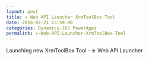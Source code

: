 ```yaml
---
layout: post
title: ✈️ Web API Launcher XrmToolBox Tool
date: 2016-02-21 23:59:00
categories: Dynamics-365 PowerApps
permalink: ✈️-Web-API-Launcher-XrmToolBox-Tool
---
```

Launching new XrmToolBox Tool - ✈️ Web API Launcher
